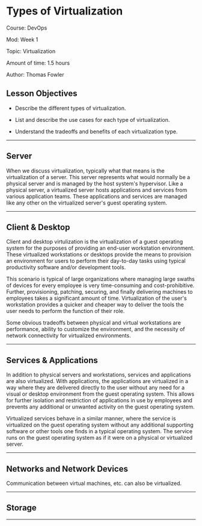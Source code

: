 # **Types of Virtualization**

Course: DevOps

Mod: Week 1

Topic: Virtualization

Amount of time: 1.5 hours

Author: Thomas Fowler

## **Lesson Objectives**

* Describe the different types of virtualization.

* List and describe the use cases for each type
of virtualization.

* Understand the tradeoffs and benefits of each
virtualization type.

--------------------------------------------

## **Server**

When we discuss virtualization, typically what that means is
the virtualization of a server. This server represents what
would normally be a physical server and is managed by the
host system's hypervisor. Like a physical server, a
virtualized server hosts applications and services from
various application teams. These applications and services
are managed like any other on the virtualized server's guest
operating system.

--------------------------------------------

## **Client & Desktop**

Client and desktop virtulization is the virtualization of a
guest operating system for the purposes of providing an end-user
workstation environment. These virtualized workstations or
desktops provide the means to provision an environment for users
to perform their day-to-day tasks using typical productivity
software and/or development tools.

This scenario is typical of large organizations where managing
large swaths of devices for every employee is very
time-consuming and cost-prohibitive. Further, provisioning,
patching, securing, and finally delivering machines to employees
takes a significant amount of time. Virtualization of the user's
workstation provides a quicker and cheaper way to deliver the
tools the user needs to perform the function of their role.

Some obvious tradeoffs between physical and virtual workstations
are performance, ability to customize the environment, and the
necessity of network connectivity for virtualized environments.

--------------------------------------------

## **Services & Applications**

In addition to physical servers and workstations, services and
applications are also virtualized. With applications, the
applications are virtualized in a way where they are delivered
directly to the user without any need for a visual or desktop
environment from the guest operating system. This allows for
further isolation and restriction of applications in use by
employees and prevents any additional or unwanted activity on
the guest operating system.

Virtualized services behave in a similar manner, where the
service is virtualized on the guest operating system without
any additional supporting software or other tools one finds
in a typical operating system. The service runs on the guest
operating system as if it were on a physical or virtualized
server.

--------------------------------------------

## **Networks and Network Devices**

Communication between virtual machines, etc. can also be
virtualized. 

--------------------------------------------

## **Storage**

--------------------------------------------
